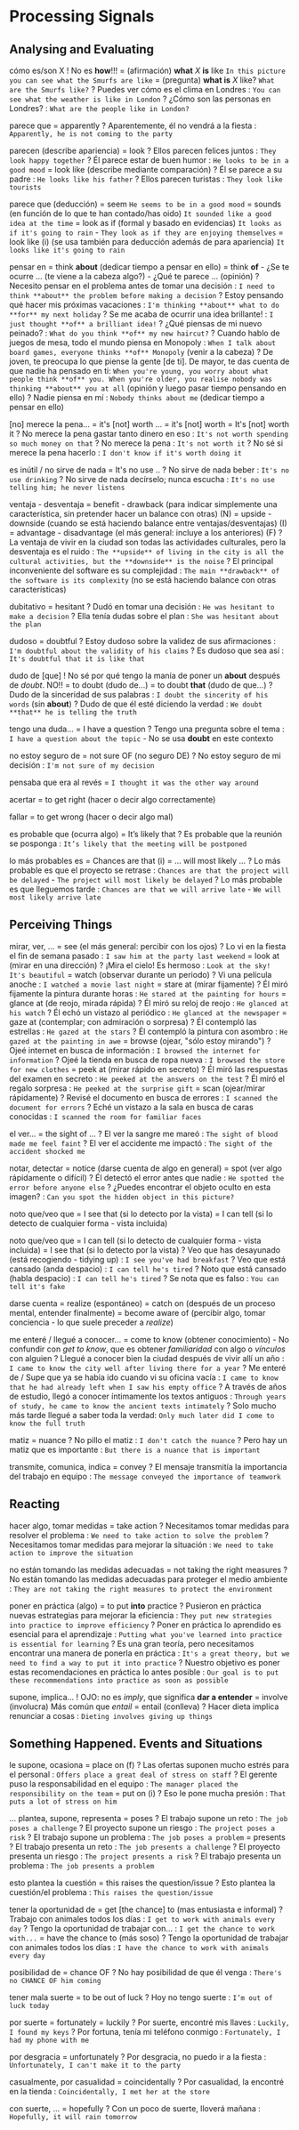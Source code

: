 # Processing Signals

## Analysing and Evaluating

cómo es/son X
    ! No es **how**!!!
    = (afirmación) **what** _X_ **is** like `In this picture you can see what the Smurfs are like`
    = (pregunta) **what is** _X_ like? `What are the Smurfs like?`
    ? Puedes ver cómo es el clima en Londres : `You can see what the weather is like in London`
    ? ¿Cómo son las personas en Londres? : `What are the people like in London?`

parece que = apparently
    ? Aparentemente, él no vendrá a la fiesta : `Apparently, he is not coming to the party`

parecen (describe apariencia)
    = look
    ? Ellos parecen felices juntos : `They look happy together`
    ? Él parece estar de buen humor : `He looks to be in a good mood`
    = look like (describe mediante comparación)
    ? Él se parece a su padre : `He looks like his father`
    ? Ellos parecen turistas : `They look like tourists`

parece que (deducción)
    = seem `He seems to be in a good mood`
    = sounds (en función de lo que te han contado/has oido) `It sounded like a good idea at the time`
    = look as if (formal y basado en evidencias) `It looks as if it's going to rain` - `They look as if they are enjoying themselves`
    = look like (i) (se usa también para deducción además de para apariencia) `It looks like it's going to rain`

pensar en
    = think **about** (dedicar tiempo a pensar en ello)
    = think **of**
        - ¿Se te ocurre ... (te viene a la cabeza algo?)
        - ¿Qué te parece ... (opinión)
    ? Necesito pensar en el problema antes de tomar una decisión : `I need to think **about** the problem before making a decision`
    ? Estoy pensando qué hacer mis próximas vacaciones : `I'm thinking **about** what to do **for** my next holiday`
    ? Se me acaba de ocurrir una idea brillante! : `I just thought **of** a brilliant idea!`
    ? ¿Qué piensas de mi nuevo peinado? : `What do you think **of** my new haircut?`
    ? Cuando hablo de juegos de mesa, todo el mundo piensa en Monopoly : `When I talk about board games, everyone thinks **of** Monopoly` (venir a la cabeza)
    ? De joven, te preocupa lo que piense la gente [de ti]. De mayor, te das cuenta de que nadie ha pensado en ti: `When you're young, you worry about what people think **of** you. When you're older, you realise nobody was thinking **about** you at all` (opinión y luego pasar tiempo pensando en ello)
    ? Nadie piensa en mí : `Nobody thinks about me` (dedicar tiempo a pensar en ello)

[no] merece la pena...
    = it's [not] worth <ing>...
    = it's [not] worth <thing>
    = It's [not] worth it
    ? No merece la pena gastar tanto dinero en eso : `It's not worth spending so much money on that`
    ? No merece la pena : `It's not worth it`
    ? No sé si merece la pena hacerlo : `I don't know if it's worth doing it`

es inútil / no sirve de nada
    = It's no use <ing>..
    ? No sirve de nada beber : `It's no use drinking`
    ? No sirve de nada decírselo; nunca escucha : `It's no use telling him; he never listens`

ventaja - desventaja
    = benefit - drawback (para indicar simplemente una característica, sin pretender hacer un balance con otras) (N)
    = upside - downside (cuando se está haciendo balance entre ventajas/desventajas) (I)
    = advantage - disadvantage (el más general: incluye a los anteriores) (F)
    ? La ventaja de vivir en la ciudad son todas las actividades culturales, pero la desventaja es el ruido : `The **upside** of living in the city is all the cultural activities, but the **downside** is the noise`
    ? El principal inconveniente del software es su complejidad : `The main **drawback** of the software is its complexity` (no se está haciendo balance con otras características)

dubitativo = hesitant
    ? Dudó en tomar una decisión : `He was hesitant to make a decision`
    ? Ella tenía dudas sobre el plan : `She was hesitant about the plan`

dudoso = doubtful
    ? Estoy dudoso sobre la validez de sus afirmaciones : `I'm doubtful about the validity of his claims`
    ? Es dudoso que sea así : `It's doubtful that it is like that`

dudo de [que]
    ! No sé por qué tengo la manía de poner un **about** después de _doubt_. NO!!
    = to doubt <algo> (dudo de...)
    = to doubt **that** (dudo de que...)
    ? Dudo de la sinceridad de sus palabras : `I doubt the sincerity of his words` (sin **about**)
    ? Dudo de que él esté diciendo la verdad : `We doubt **that** he is telling the truth`

tengo una duda...
    = I have a question
    ? Tengo una pregunta sobre el tema : `I have a question about the topic`
        - No se usa **doubt** en este contexto

no estoy seguro de <algo>
    = not sure OF (no seguro DE)
    ? No estoy seguro de mi decisión : `I'm not sure of my decision`

pensaba que era al revés
    = `I thought it was the other way around`

acertar
    = to get right (hacer o decir algo correctamente)

fallar
    = to get wrong (hacer o decir algo mal)

es probable que (ocurra algo) = It’s likely that
    ? Es probable que la reunión se posponga : `It’s likely that the meeting will be postponed`

lo más probables es
    = Chances are that (i)
    = ... will most likely ...
    ? Lo más probable es que el proyecto se retrase : `Chances are that the project will be delayed` - `The project will most likely be delayed`
    ? Lo más probable es que lleguemos tarde : `Chances are that we will arrive late` - `We will most likely arrive late`


## Perceiving Things

mirar, ver, ...
    = see (el más general: percibir con los ojos)
    ? Lo vi en la fiesta el fin de semana pasado : `I saw him at the party last weekend`
    = look at (mirar en una dirección)
    ? ¡Mira el cielo! Es hermoso : `Look at the sky! It's beautiful`
    = watch (observar durante un periodo)
    ? Vi una película anoche : `I watched a movie last night`
    = stare at (mirar fijamente)
    ? Él miró fijamente la pintura durante horas : `He stared at the painting for hours`
    = glance at (de reojo, mirada rápida)
    ? Él miró su reloj de reojo : `He glanced at his watch`
    ? Él echó un vistazo al periódico : `He glanced at the newspaper`
    = gaze at (contemplar; con admiración o sorpresa)
    ? Él contempló las estrellas : `He gazed at the stars`
    ? Él contempló la pintura con asombro : `He gazed at the painting in awe`
    = browse (ojear, "sólo estoy mirando")
    ? Ojeé internet en busca de información : `I browsed the internet for information`
    ? Ojeé la tienda en busca de ropa nueva : `I browsed the store for new clothes`
    = peek at (mirar rápido en secreto)
    ? Él miró las respuestas del examen en secreto : `He peeked at the answers on the test`
    ? Él miró el regalo sorpresa : `He peeked at the surprise gift`
    = scan (ojear/mirar rápidamente)
    ? Revisé el documento en busca de errores : `I scanned the document for errors`
    ? Eché un vistazo a la sala en busca de caras conocidas : `I scanned the room for familiar faces`

el ver... = the sight of ...
    ? El ver la sangre me mareó : `The sight of blood made me feel faint`
    ? El ver el accidente me impactó : `The sight of the accident shocked me`

notar, detectar
    = notice (darse cuenta de algo en general)
    = spot (ver algo rápidamente o difícil)
    ? Él detectó el error antes que nadie : `He spotted the error before anyone else`
    ? ¿Puedes encontrar el objeto oculto en esta imagen? : `Can you spot the hidden object in this picture?`

noto que/veo que
    = I see that (si lo detecto por la vista)
    = I can tell (si lo detecto de cualquier forma - vista incluida)

noto que/veo que
    = I can tell (si lo detecto de cualquier forma - vista incluida)
    = I see that (si lo detecto por la vista)
    ? Veo que has desayunado (está recogiendo - tidying up) : `I see you've had breakfast`
    ? Veo que está cansado (anda despacio) : `I can tell he's tired`
    ? Noto que está cansado (habla despacio) : `I can tell he's tired`
    ? Se nota que es falso : `You can tell it's fake`

darse cuenta
    = realize  (espontáneo)
    = catch on (después de un proceso mental, entender finalmente)
    = become aware of (percibir algo, tomar conciencia - lo que suele preceder a _realize_)

me enteré / llegué a conocer...
    = come to know (obtener conocimiento)
        - No confundir con _get to know_, que es obtener _familiaridad_ con algo o _vínculos_ con alguien
    ? Llegué a conocer bien la ciudad después de vivir allí un año : `I came to know the city well after living there for a year`
    ? Me enteré de / Supe que ya se había ido cuando vi su oficina vacía : `I came to know that he had already left when I saw his empty office`
    ? A través de años de estudio, llegó a conocer íntimamente los textos antiguos : `Through years of study, he came to know the ancient texts intimately`
    ? Solo mucho más tarde llegué a saber toda la verdad: `Only much later did I come to know the full truth`

matiz = nuance
    ? No pillo el matiz : `I don't catch the nuance`
    ? Pero hay un matiz que es importante : `But there is a nuance that is important`

transmite, comunica, indica = convey
    ? El mensaje transmitía la importancia del trabajo en equipo : `The message conveyed the importance of teamwork`


## Reacting

hacer algo, tomar medidas
    = take action
    ? Necesitamos tomar medidas para resolver el problema : `We need to take action to solve the problem`
    ? Necesitamos tomar medidas para mejorar la situación : `We need to take action to improve the situation`

no están tomando las medidas adecuadas = not taking the right measures
    ? No están tomando las medidas adecuadas para proteger el medio ambiente : `They are not taking the right measures to protect the environment`

poner en práctica (algo)
    = to put **into** practice
    ? Pusieron en práctica nuevas estrategias para mejorar la eficiencia : `They put new strategies into practice to improve efficiency`
    ? Poner en práctica lo aprendido es esencial para el aprendizaje : `Putting what you've learned into practice is essential for learning`
    ? Es una gran teoría, pero necesitamos encontrar una manera de ponerla en práctica : `It's a great theory, but we need to find a way to put it into practice`
    ? Nuestro objetivo es poner estas recomendaciones en práctica lo antes posible : `Our goal is to put these recommendations into practice as soon as possible`

supone, implica...
    ! OJO: no es _imply_, que significa **dar a entender**
    = involve (involucra) Más común que _entail_
    = entail (conlleva)
    ? Hacer dieta implica renunciar a cosas : `Dieting involves giving up things`

## Something Happened. Events and Situations

le supone, ocasiona
    = place on (f)
    ? Las ofertas suponen mucho estrés para el personal : `Offers place a great deal of stress on staff`
    ? El gerente puso la responsabilidad en el equipo : `The manager placed the responsibility on the team`
    = put on (i)
    ? Eso le pone mucha presión : `That puts a lot of stress on him`

... plantea, supone, representa
    = poses
    ? El trabajo supone un reto : `The job poses a challenge`
    ? El proyecto supone un riesgo : `The project poses a risk`
    ? El trabajo supone un problema : `The job poses a problem`
    = presents
    ? El trabajo presenta un reto : `The job presents a challenge`
    ? El proyecto presenta un riesgo : `The project presents a risk`
    ? El trabajo presenta un problema : `The job presents a problem`

esto plantea la cuestión
    = this raises the question/issue
    ? Esto plantea la cuestión/el problema : `This raises the question/issue`

tener la oportunidad de
    = get [the chance] to (mas entusiasta e informal)
    ? Trabajo con animales todos los días : `I get to work with animals every day`
    ? Tengo la oportunidad de trabajar con... : `I get the chance to work with...`
    = have the chance to (más soso)
    ? Tengo la oportunidad de trabajar con animales todos los días : `I have the chance to work with animals every day`

posibilidad de
    = chance OF
    ? No hay posibilidad de que él venga : `There's no CHANCE OF him coming`


tener mala suerte = to be out of luck
    ? Hoy no tengo suerte : `I’m out of luck today`


por suerte
    = fortunately
    = luckily
    ? Por suerte, encontré mis llaves : `Luckily, I found my keys`
    ? Por fortuna, tenía mi teléfono conmigo : `Fortunately, I had my phone with me`

por desgracia
    = unfortunately
    ? Por desgracia, no puedo ir a la fiesta : `Unfortunately, I can't make it to the party`

casualmente, por casualidad
    = coincidentally
    ? Por casualidad, la encontré en la tienda : `Coincidentally, I met her at the store`

con suerte,  ...
    = hopefully
    ? Con un poco de suerte, lloverá mañana : `Hopefully, it will rain tomorrow`

